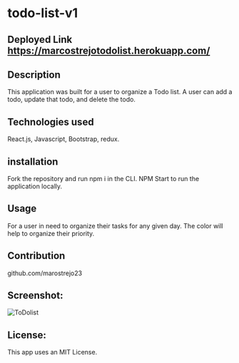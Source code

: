 # todo-list-v1

## Deployed Link   https://marcostrejotodolist.herokuapp.com/ 

## Description 
This application was built for a user to organize a Todo list. A user can add a todo, update that todo, and delete the todo. 

## Technologies used
React.js, Javascript, Bootstrap, redux. 

## installation 
Fork the repository and run npm i in the CLI. NPM Start to run the application locally. 

## Usage 
For a user in need to organize their tasks for any given day. The color will help to organize their priority. 

## Contribution

github.com/marostrejo23 

## Screenshot:
![ToDolist](https://user-images.githubusercontent.com/85652700/152705503-c50bf198-1f17-435f-9a6a-1d29061417b2.png)

## License: 
This app uses an MIT License. 
